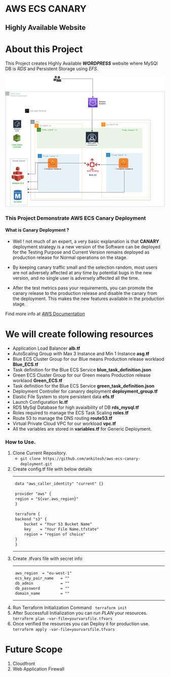 # AWS ECS CANARY
## Highly Available Website

# About this Project
This Project creates Highly Available ***WORDPRESS*** website where MySQl DB is *RDS* and Persistent Storage using *EFS*.

![AWS-HA-ARCHITECTURE](/template/aws-ha-wp.png)

### This Project Demonstrate AWS ECS Canary Deployment 
#### What is Canary Deployment ?
-  Well ! not much of an expert, a very basic explanation is that **CANARY**  deployment strategy is a new version of the Software can be deployed for the Testing Purpose and Current Version remains deployed as production release for Normal operations on the stage.

- By keeping canary traffic small and the selection random, most users are not adversely affected at any time by potential bugs in the new version, and no single user is adversely affected all the time.
- After the test metrics pass your requirements, you can promote the canary release to the production release and disable the canary from the deployment. This makes the new features available in the production stage.

Find more info at [AWS Documentation](https://docs.aws.amazon.com/apigateway/latest/developerguide/canary-release.html)

# We will create following resources
- Application Load Balancer  **alb.tf**
- AutoScaling Group with Max 3 Instance and Min 1 Instance **asg.tf**
- Blue ECS Cluster Group for our Blue means Production release worklaod  **Blue_ECS.tf**
- Task definition for the Blue ECS Service **blue_task_definition.json**
- Green ECS Cluster Group for our Green means Production release worklaod  **Green_ECS.tf**
- Task definition for the Blue ECS Service **green_task_definition.json**
- Deployment Controller for cananry deployment **deployment_group.tf**
- Elastic File System to store persistent data **efs.tf**
- Launch Configuration **lc.tf**
- RDS MySql Database for high avaialbility of DB **rds_mysql.tf**
- Roles required to manage the ECS Task Scaling **roles.tf**
- Route 53 to manage the DNS routing **route53.tf**
- Virtual Private Cloud VPC for our workload **vpc.tf**
- All the variables are stored in **variables.tf** for Generic Deployment.


### How to Use.
1. Clone Current Repository.
   - `git clone https://github.com/ankitosh/aws-ecs-canary-deployment.git` 
2. Create config.tf file with below details 
    ***
        data "aws_caller_identity" "current" {}

        provider "aws" {
        region = "${var.aws_region}"
        }

        terraform {
        backend "s3" {
            bucket = "Your S3 Bucket Name"
            key    = "Your File Name.tfstate"
            region = "region of choice"
        }
        }
    ***
3. Create .tfvars file with secret info
    ***
        aws_region  = "eu-west-1"
        ecs_key_pair_name   = ""
        db_admin            = ""
        db_password         = ""
        domain_name         = ""
    ***
4. Run Terraform Initialization Command
    ` terraform init`
5. After Successfull Initialization you can run *PLAN* your resources.
    `terraform plan -var-file=yourvarsfile.tfvars`
6. Once verified the resources you can Deploy it for production use.
    `terraform apply -var-file=yourvarsfile.tfvars`


# Future Scope
1. Cloudfront 
2. Web Application Firewall